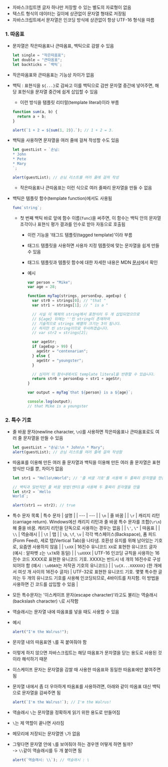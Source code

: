- 자바스크립트엔 글자 하나만 저장할 수 있는 별도의 자료형이 없음
- 텍스트 형식의 데이터는 길이에 상관없이 문자열 형태로 저장됨
- 자바스크립트에서 문자열은 인코딩 방식에 상관없이 항상 UTF-16 형식을 따름

### 1. 따옴표

- 문자열은 작은따옴표나 큰따옴표, 백틱으로 감쌀 수 있음
  ```javascript
  let single = "작은따옴표";
  let double = "큰따옴표";
  let backticks = `백틱`;
  ```
- 작은따옴표와 큰따옴표는 기능상 차이가 없음
- 백틱 : 표현식을 `${...}`로 감싸고 이를 백틱으로 감싼 문자열 중간에 넣어주면, 해당 표현식을 문자열 중간에 쉽게 삽입할 수 있음

  - 이런 방식을 탬플릿 리터럴(template literal)이라 부름

  ```javascript
  function sum(a, b) {
    return a + b;
  }

  alert(`1 + 2 = ${sum(1, 2)}.`); // 1 + 2 = 3.
  ```

- 백틱을 사용하면 문자열을 여러 줄에 걸쳐 작성할 수도 있음

  ```javascript
  let guestList = `손님:
  * John
  * Pete
  * Mary
  `;

  alert(guestList); // 손님 리스트를 여러 줄에 걸쳐 작성
  ```

  - 작은따옴표나 큰따옴표는 이런 식으로 여러 줄짜리 문자열을 만들 수 없음

- 백틱은 템플릿 함수(template function)에서도 사용됨

  ```javascript
  func`string`;
  ```

  - 첫 번째 백틱 바로 앞에 함수 이름(`func`)을 써주면, 이 함수는 백틱 안의 문자열 조각이나 표현식 평가 결과를 인수로 받아 자동으로 호출됨

    - 이런 기능을 '태그드 템플릿(tagged template)'이라 부름
    - 태그드 템플릿을 사용하면 사용자 지정 템플릿에 맞는 문자열을 쉽게 만들 수 있음
    - 태그드 템플릿과 템플릿 함수에 대한 자세한 내용은 MDN [문서](https://developer.mozilla.org/ko/docs/Web/JavaScript/Reference/Template_literals#tagged_templates)에서 확인
    - 예시

      ```javascript
      var person = "Mike";
      var age = 28;

      function myTag(strings, personExp, ageExp) {
        var str0 = strings[0]; // "that "
        var str1 = strings[1]; // " is a "

        // 사실 이 예제의 string에서 표현식이 두 개 삽입되었으므로
        // ${age} 뒤에는 ''인 string이 존재하여
        // 기술적으로 strings 배열의 크기는 3이 됩니다.
        // 하지만 빈 string이므로 무시하겠습니다.
        // var str2 = strings[2];

        var ageStr;
        if (ageExp > 99) {
          ageStr = "centenarian";
        } else {
          ageStr = "youngster";
        }

        // 심지어 이 함수내에서도 template literal을 반환할 수 있습니다.
        return str0 + personExp + str1 + ageStr;
      }

      var output = myTag`that ${person} is a ${age}`;

      console.log(output);
      // that Mike is a youngster
      ```

### 2. 특수 기호

- 줄 바꿈 문자(newline character, `\n`)를 사용하면 작은따옴표나 큰따옴표로도 여러 줄 문자열을 만들 수 있음
  ```javascript
  let guestList = "손님:\n * John\n * Mary";
  alert(guestList); // 손님 리스트를 여러 줄에 걸쳐 작성함
  ```
- 따옴표를 이용해 만든 여러 줄 문자열과 백틱을 이용해 만든 여러 줄 문자열은 표현 방식만 다를 뿐, 차이가 없음

  ```javascript
  let str1 = "Hello\nWorld"; // '줄 바꿈 기호'를 사용해 두 줄짜리 문자열을 만듦

  // 백틱과 일반적인 줄 바꿈 방법(엔터)을 사용해 두 줄짜리 문자열을 만듦
  let str2 = `Hello
  World`;

  alert(str1 == str2); // true
  ```

- 특수 문자 목록
  | 특수 문자 | 설명 |
  | --- | --- |
  | `\n` | 줄 바꿈 |
  | `\r` | 캐리지 리턴(carriage return). Windows에선 캐리지 리턴과 줄 바꿈 특수 문자를 조합(`\r\n`)해 줄을 바꿈. 캐리지 리턴을 단독으로 사용하는 경우는 없음 |
  | `\'`, `\"` | 따옴표 |
  | `\\` | 역슬래시 |
  | `\t` | 탭 |
  | `\b`, `\f`, `\v` | 각각 백스페이스(Backspace), 폼 피드 (Form Feed), 세로 탭(Vertical Tab)을 나타냄. 호환성 유지를 위해 남아있는 기호로, 요즘엔 사용하지 않음 |
  | `\xXX` | 16진수 유니코드 `XX`로 표현한 유니코드 글자 (예시 : 알파벳 `z`는 `\x7A`와 동일) |
  | `\uXXXX` | UTF-16 인코딩 규칙을 사용하는 16진수 코드 XXXX로 표현한 유니코드 기호. XXXX는 반드시 네 개의 16진수로 구성되어야 함 (예시 : `\u00A9`는 저작권 기호의 유니코드) |
  | `\u{X...XXXXXX}` (한 개에서 여섯 개 사이의 16진수 글자) | UTF-32로 표현한 유니코드 기호. 몇몇 특수한 글자는 두 개의 유니코드 기호를 사용해 인코딩되므로, 4바이트를 차지함. 이 방법을 사용하면 긴 코드를 삽입할 수 있음 |

- 모든 특수문자는 '이스케이프 문자(escape character)'라고도 불리는 역슬래시 (backslash character) `\`로 시작함
- 역슬래시는 문자열 내에 따옴표를 넣을 때도 사용할 수 있음
- 예시
  ```javascript
  alert("I'm the Walrus!");
  ```
- 문자열 내의 따옴표엔 `\`를 꼭 붙여줘야 함
- 이렇게 하지 않으면 자바스크립트는 해당 따옴표가 문자열을 닫는 용도로 사용된 것이라 해석하기 때문
- 이스케이프 문자는 문자열을 감쌀 때 사용한 따옴표와 동일한 따옴표에만 붙여주면 됨
- 문자열 내에서 좀 더 우아하게 따옴표를 사용하려면, 아래와 같이 따옴표 대신 백틱으로 문자열을 감싸주면 됨
  ```javascript
  alert(`I'm the Walrus!`); // I'm the Walrus!
  ```
- 역슬래시 `\`는 문자열을 정확하게 읽기 위한 용도로 만들어짐
- `\`는 제 역할이 끝나면 사라짐
- 메모리에 저장되는 문자열엔 `\`가 없음
- 그렇다면 문자열 안에 `\`를 보여줘야 하는 경우엔 어떻게 하면 될까?  
  -> `\\`같이 역슬래시를 두 개 붙이면 됨
  ```javascript
  alert(`역슬래시: \\`); // 역슬래시 : \
  ```
